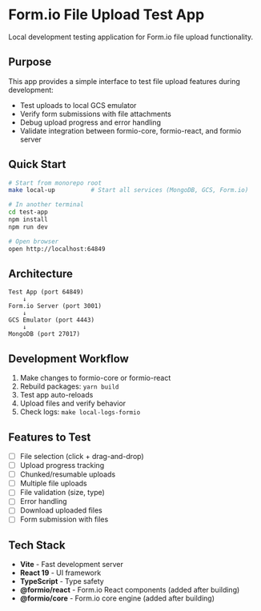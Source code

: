 # Form.io File Upload Test App

Local development testing application for Form.io file upload functionality.

## Purpose

This app provides a simple interface to test file upload features during development:
- Test uploads to local GCS emulator
- Verify form submissions with file attachments
- Debug upload progress and error handling
- Validate integration between formio-core, formio-react, and formio server

## Quick Start

```bash
# Start from monorepo root
make local-up          # Start all services (MongoDB, GCS, Form.io)

# In another terminal
cd test-app
npm install
npm run dev

# Open browser
open http://localhost:64849
```

## Architecture

```
Test App (port 64849)
    ↓
Form.io Server (port 3001)
    ↓
GCS Emulator (port 4443)
    ↓
MongoDB (port 27017)
```

## Development Workflow

1. Make changes to formio-core or formio-react
2. Rebuild packages: `yarn build`
3. Test app auto-reloads
4. Upload files and verify behavior
5. Check logs: `make local-logs-formio`

## Features to Test

- [ ] File selection (click + drag-and-drop)
- [ ] Upload progress tracking
- [ ] Chunked/resumable uploads
- [ ] Multiple file uploads
- [ ] File validation (size, type)
- [ ] Error handling
- [ ] Download uploaded files
- [ ] Form submission with files

## Tech Stack

- **Vite** - Fast development server
- **React 19** - UI framework
- **TypeScript** - Type safety
- **@formio/react** - Form.io React components (added after building)
- **@formio/core** - Form.io core engine (added after building)